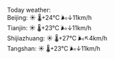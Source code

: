 Today weather:  
Beijing: ☀️ 🌡️+24°C 🌬️↓11km/h  
Tianjin: ☀️ 🌡️+23°C 🌬️↓11km/h  
Shijiazhuang: ☀️ 🌡️+27°C 🌬️↖4km/h  
Tangshan: ☀️ 🌡️+23°C 🌬️↓11km/h  
